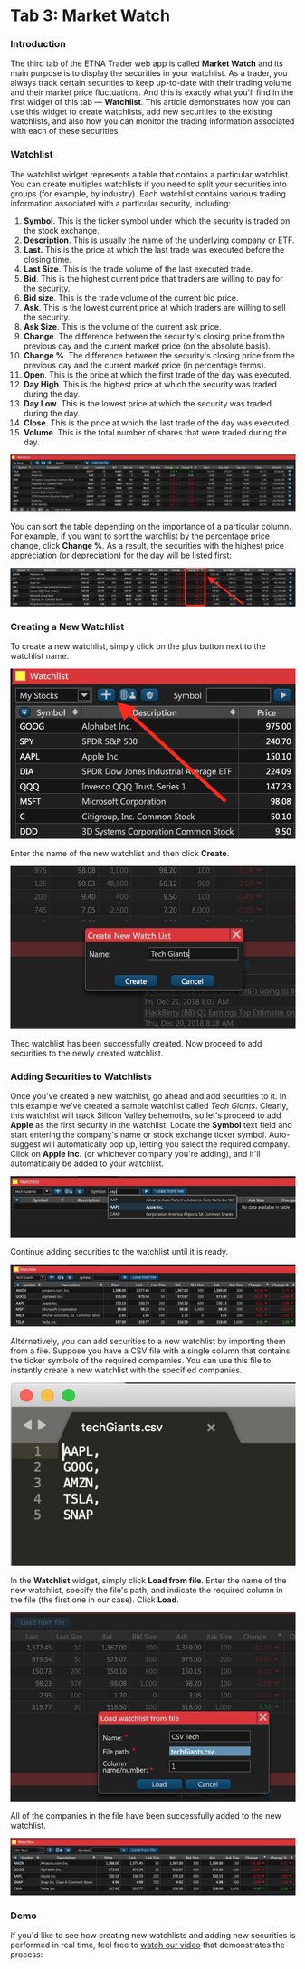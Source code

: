 # Tab 3: Market Watch

### Introduction

The third tab of the ETNA Trader web app is called **Market Watch** and its main purpose is to display the securities in your watchlist. As a trader, you always track certain securities to keep up-to-date with their trading volume and their market price fluctuations. And this is exactly what you'll find in the first widget of this tab — **Watchlist**. This article demonstrates how you can use this widget to create watchlists, add new securities to the existing watchlists, and also how you can monitor the trading information associated with each of these securities. 

### Watchlist

The watchlist widget represents a table that contains a particular watchlist. You can create multiples watchlists if you need to split your securities into groups \(for example, by industry\). Each watchlist contains various trading information associated with a particular security, including:

1. **Symbol**. This is the ticker symbol under which the security is traded on the stock exchange. 
2. **Description**. This is usually the name of the underlying company or ETF.
3. **Last.** This is the price at which the last trade was executed before the closing time.
4. **Last Size**. This is the trade volume of the last executed trade.
5. **Bid**. This is the highest current price that traders are willing to pay for the security.
6. **Bid size**. This is the trade volume of the current bid price.
7. **Ask**. This is the lowest current price at which traders are willing to sell the security.
8. **Ask Size**. This is the volume of the current ask price.
9. **Change**. The difference between the security's closing price from the previous day and the current market price \(on the absolute basis\).
10. **Change %**. The difference between the security's closing price from the previous day and the current market price \(in percentage terms\).
11. **Open**. This is the price at which the first trade of the day was executed.
12. **Day High**. This is the highest price at which the security was traded during the day. 
13. **Day Low**. This is the lowest price at which the security was traded during the day.  
14. **Close**. This is the price at which the last trade of the day was executed.
15. **Volume**. This is the total number of shares that were traded during the day.

![](../../.gitbook/assets/screenshot-2018-12-23-at-18.15.33.png)

You can sort the table depending on the importance of a particular column. For example, if you want to sort the watchlist by the percentage price change, click **Change %**. As a result, the securities with the highest price appreciation \(or depreciation\) for the day will be listed first:

![](../../.gitbook/assets/screenshot-2018-12-23-at-22.21.03.png)

### Creating a New Watchlist

To create a new watchlist, simply click on the plus button next to the watchlist name.

![](../../.gitbook/assets/screenshot-2018-12-23-at-22.28.57.png)

Enter the name of the new watchlist and then click **Create**.

![](../../.gitbook/assets/screenshot-2018-12-23-at-22.30.44.png)

Thec watchlist has been successfully created. Now proceed to add securities to the newly created watchlist.

### Adding Securities to Watchlists

Once you've created a new watchlist, go ahead and add securities to it. In this example we've created a sample watchlist called _Tech Giants_. Clearly, this watchlist will track Silicon Valley behemoths, so let's proceed to add **Apple** as the first security in the watchlist. Locate the **Symbol** text field and start entering the company's name or stock exchange ticker symbol. Auto-suggest will automatically pop up, letting you select the required company. Click on **Apple Inc.** \(or whichever company you're adding\), and it'll automatically be added to your watchlist.

![](../../.gitbook/assets/screenshot-2018-12-23-at-22.33.56.png)

Continue adding securities to the watchlist until it is ready.

![](../../.gitbook/assets/screenshot-2018-12-23-at-22.42.35.png)

Alternatively, you can add securities to a new watchlist by importing them from a file. Suppose you have a CSV file with a single column that contains the ticker symbols of the required compamies. You can use this file to instantly create a new watchlist with the specified companies.

![](../../.gitbook/assets/screenshot-2018-12-23-at-22.46.22.png)

In the **Watchlist** widget, simply click **Load from file**. Enter the name of the new watchlist, specify the file's path, and indicate the required column in the file \(the first one in our case\). Click **Load**.

![](../../.gitbook/assets/screenshot-2018-12-23-at-22.47.19.png)

All of the companies in the file have been successfully added to the new watchlist. 

![](../../.gitbook/assets/screenshot-2018-12-23-at-22.47.51.png)

### Demo

If you'd like to see how creating new watchlists and adding new securities is performed in real time, feel free to [watch our video](https://youtu.be/lkGkiVi8SfY) that demonstrates the process:







